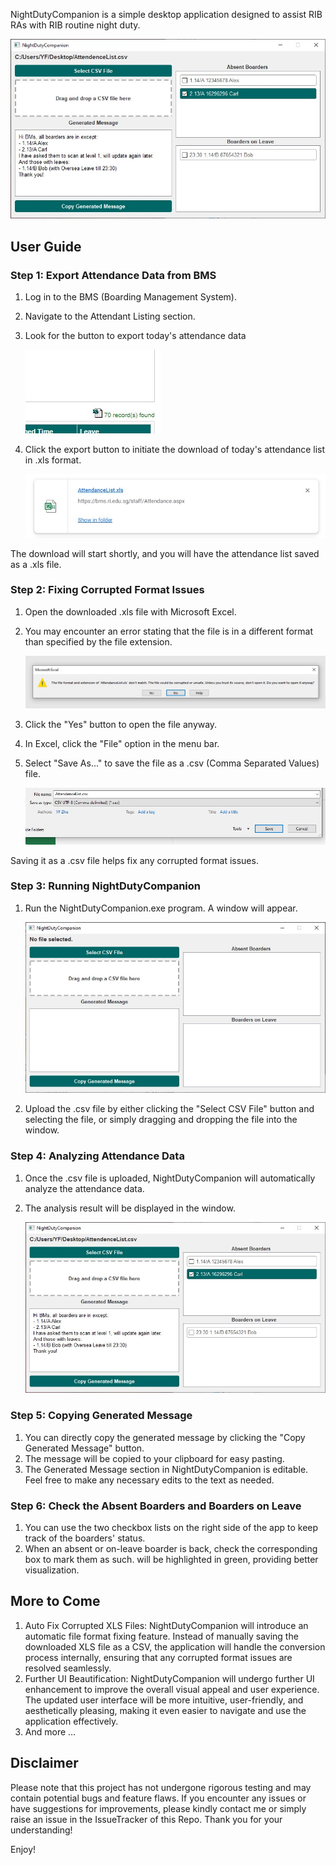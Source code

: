 NightDutyCompanion is a simple desktop application designed to assist RIB RAs with RIB routine night duty.

![Analysis Result](Result.jpg)

##  User Guide

### Step 1: Export Attendance Data from BMS

1. Log in to the BMS (Boarding Management System).
2. Navigate to the Attendant Listing section.
3. Look for the button to export today's attendance data
   
   ![BMS Export Button](BMS.jpg)
   
4. Click the export button to initiate the download of today's attendance list in .xls format.
   
   ![Download](Download.jpg)
   
The download will start shortly, and you will have the attendance list saved as a .xls file.

### Step 2: Fixing Corrupted Format Issues

1. Open the downloaded .xls file with Microsoft Excel.
2. You may encounter an error stating that the file is in a different format than specified by the file extension.
   
   ![Error](Error.jpg)
   
3. Click the "Yes" button to open the file anyway.
4. In Excel, click the "File" option in the menu bar.
5. Select "Save As..." to save the file as a .csv (Comma Separated Values) file.
   
   ![Save As CSV](CSV.jpg)
   
Saving it as a .csv file helps fix any corrupted format issues.

### Step 3: Running NightDutyCompanion

1. Run the NightDutyCompanion.exe program. A window will appear.
   
   ![NightDutyCompanion Window](Window.jpg)
   
2. Upload the .csv file by either clicking the "Select CSV File" button and selecting the file, or simply dragging and dropping the file into the window.

### Step 4: Analyzing Attendance Data

1. Once the .csv file is uploaded, NightDutyCompanion will automatically analyze the attendance data.
2. The analysis result will be displayed in the window.
   
   ![Analysis Result](Result.jpg)
   
   

### Step 5: Copying Generated Message

1. You can directly copy the generated message by clicking the "Copy Generated Message" button.
2. The message will be copied to your clipboard for easy pasting.
3. The Generated Message section in NightDutyCompanion is editable. Feel free to make any necessary edits to the text as needed.

### Step 6: Check the Absent Boarders and Boarders on Leave

1. You can use the two checkbox lists on the right side of the app to keep track of the boarders' status.
2. When an absent or on-leave boarder is back, check the corresponding box to mark them as such. will be highlighted in green, providing better visualization.

## More to Come

1. Auto Fix Corrupted XLS Files: NightDutyCompanion will introduce an automatic file format fixing feature. Instead of manually saving the downloaded XLS file as a CSV, the application will handle the conversion process internally, ensuring that any corrupted format issues are resolved seamlessly.
2. Further UI Beautification: NightDutyCompanion will undergo further UI enhancement to improve the overall visual appeal and user experience. The updated user interface will be more intuitive, user-friendly, and aesthetically pleasing, making it even easier to navigate and use the application effectively.
3. And more … 

## Disclaimer

Please note that this project has not undergone rigorous testing and may contain potential bugs and feature flaws. If you encounter any issues or have suggestions for improvements, please kindly contact me or simply raise an issue in the IssueTracker of this Repo. Thank you for your understanding!

Enjoy!
